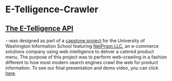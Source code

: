 # E-Telligence-Crawler

## <a href="https://etelligenceapi.live">The E-Telligence API</a>
--was designed as part of a <a href="https://ischool.uw.edu/capstone/projects/2023/netprism-comparing-product-pricing-e-telligence-api">capstone project</a> for the University of Washington Information School featuring <a href="http://www.netprism.com">NetPrism LLC</a>, an e-commerce solutions company using web intelligence to deliver a catered product menu. The purpose of this project was to perform web-crawling in a fashion different to how most modern search engines crawl the web for product information. To see our final presentation and demo video, you can click <a href="https://youtu.be/AGd3WSaR9XQ?si=8D_SNsztSexAqjXU">here</a>.
